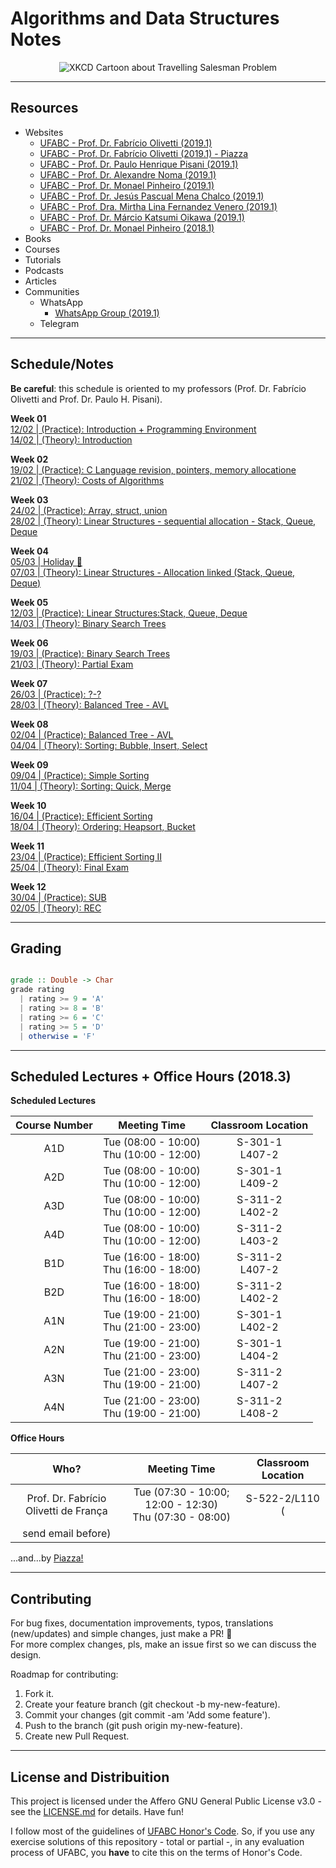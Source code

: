 # Algorithms and Data Structures Notes

<p align="center"

![XKCD Cartoon about Travelling Salesman Problem](https://imgs.xkcd.com/comics/travelling_salesman_problem.png)
>
</p>

---

## Resources

- Websites
  - [UFABC - Prof. Dr. Fabrício Olivetti (2019.1)](https://folivetti.github.io/teaching/2019-summer-teaching-2)
  - [UFABC - Prof. Dr. Fabrício Olivetti (2019.1) - Piazza](https://piazza.com/class/jqwakraajou17b)
  - [UFABC - Prof. Dr. Paulo Henrique Pisani (2019.1)](http://professor.ufabc.edu.br/~paulo.pisani/)
  - [UFABC - Prof. Dr. Alexandre Noma (2019.1)](https://sites.google.com/site/alexnoma/home/aed1)
  - [UFABC - Prof. Dr. Monael Pinheiro (2019.1)](https://www.google.com)
  - [UFABC - Prof. Dr. Jesús Pascual Mena Chalco (2019.1)](http://professor.ufabc.edu.br/~jesus.mena/courses/aed1-1q-2019/)
  - [UFABC - Prof. Dra. Mirtha Lina Fernandez Venero (2019.1)](http://professor.ufabc.edu.br/~mirtha.lina/aedi.html) 
  - [UFABC - Prof. Dr. Márcio Katsumi Oikawa (2019.1)](https://www.google.com) 
  - [UFABC - Prof. Dr. Monael Pinheiro (2018.1)](https://sites.google.com/site/aed2018q1/)
- Books
- Courses
- Tutorials
- Podcasts
- Articles
- Communities
  - WhatsApp
    - [WhatsApp Group (2019.1)](https://chat.whatsapp.com/Kif1W6czXhfJiN5q4mCFav)
  - Telegram

---

## Schedule/Notes

**Be careful**: this schedule is oriented to my professors (Prof. Dr. Fabrício Olivetti and Prof. Dr. Paulo H. Pisani).

**Week 01** <br/> 
[12/02 | (Practice): Introduction + Programming Environment](https://github.com/el-cardu/algorithms-data-structures-notes/blob/master/notes/01.md) <br/>
[14/02 | (Theory): Introduction](https://github.com/el-cardu/algorithms-data-structures-notes/blob/master/notes/02.md)

**Week 02** <br/>
[19/02 | (Practice): C Language revision, pointers, memory allocatione](https://github.com/el-cardu/algorithms-data-structures-notes/blob/master/notes/03.md) <br/>
[21/02 | (Theory): Costs of Algorithms](https://github.com/el-cardu/algorithms-data-structures-notes/blob/master/notes/04.md)

**Week 03** <br/>
[24/02 | (Practice): Array, struct, union](https://github.com/el-cardu/algorithms-data-structures-notes/blob/master/notes/05.md) <br/>
[28/02 | (Theory): Linear Structures - sequential allocation - Stack, Queue, Deque](https://github.com/el-cardu/algorithms-data-structures-notes/blob/master/notes/06.md)

**Week 04** <br/>
[05/03 | Holiday :tada:](https://github.com/el-cardu/algorithms-data-structures-notes/blob/master/notes/07.md) <br/>
[07/03 | (Theory): Linear Structures - Allocation linked (Stack, Queue, Deque)](https://github.com/el-cardu/algorithms-data-structures-notes/blob/master/notes/08.md)

**Week 05** <br/>
[12/03 | (Practice): Linear Structures:Stack, Queue, Deque](https://github.com/el-cardu/algorithms-data-structures-notes/blob/master/notes/09.md) <br/>
[14/03 | (Theory): Binary Search Trees](https://github.com/el-cardu/algorithms-data-structures-notes/blob/master/notes/10.md)

**Week 06** <br/>
[19/03 | (Practice): Binary Search Trees](https://github.com/el-cardu/algorithms-data-structures-notes/blob/master/notes/11.md) <br/>
[21/03 | (Theory): Partial Exam](https://github.com/el-cardu/algorithms-data-structures-notes/blob/master/notes/12.md)

**Week 07** <br/>
[26/03 | (Practice): ?-?](https://github.com/el-cardu/algorithms-data-structures-notes/blob/master/notes/13.md) <br/>
[28/03 | (Theory): Balanced Tree - AVL](https://github.com/el-cardu/algorithms-data-structures-notes/blob/master/notes/14.md)

**Week 08** <br/>
[02/04 | (Practice): Balanced Tree - AVL](https://github.com/el-cardu/algorithms-data-structures-notes/blob/master/notes/15.md) <br/>
[04/04 | (Theory): Sorting: Bubble, Insert, Select](https://github.com/el-cardu/algorithms-data-structures-notes/blob/master/notes/16.md)

**Week 09** <br/>
[09/04 | (Practice): Simple Sorting](https://github.com/el-cardu/algorithms-data-structures-notes/blob/master/notes/17.md) <br/>
[11/04 | (Theory): Sorting: Quick, Merge](https://github.com/el-cardu/algorithms-data-structures-notes/blob/master/notes/18.md)

**Week 10** <br/>
[16/04 | (Practice): Efficient Sorting](https://github.com/el-cardu/algorithms-data-structures-notes/blob/master/notes/19.md) <br/>
[18/04 | (Theory): Ordering: Heapsort, Bucket](https://github.com/el-cardu/algorithms-data-structures-notes/blob/master/notes/20.md)

**Week 11** <br/>
[23/04 | (Practice): Efficient Sorting II](https://github.com/el-cardu/algorithms-data-structures-notes/blob/master/notes/21.md)<br/>
[25/04 | (Theory): Final Exam](https://github.com/el-cardu/algorithms-data-structures-notes/blob/master/notes/22.md)

**Week 12** <br/>
[30/04 | (Practice): SUB](https://github.com/el-cardu/algorithms-data-structures-notes/blob/master/notes/23.md) <br/>
[02/05 | (Theory): REC](https://github.com/el-cardu/algorithms-data-structures-notes/blob/master/notes/24.md)

---

## Grading

```haskell

grade :: Double -> Char
grade rating
  | rating >= 9 = 'A'
  | rating >= 8 = 'B'
  | rating >= 6 = 'C'
  | rating >= 5 = 'D'
  | otherwise = 'F'
```

---

## Scheduled Lectures + Office Hours (2018.3)

**Scheduled Lectures**

|  Course Number  | Meeting Time | Classroom Location |
| :-----------------------: | :--------------------------: | :--------------------: |
| A1D | Tue (08:00 - 10:00) <br/> Thu (10:00 - 12:00) | S-301-1 <br/> L407-2 |
| A2D | Tue (08:00 - 10:00) <br/> Thu (10:00 - 12:00) | S-301-1 <br/> L409-2 |
| A3D | Tue (08:00 - 10:00) <br/> Thu (10:00 - 12:00) | S-311-2 <br/> L402-2 |
| A4D | Tue (08:00 - 10:00) <br/> Thu (10:00 - 12:00) | S-311-2 <br/> L403-2 |
| B1D | Tue (16:00 - 18:00) <br/> Thu (16:00 - 18:00) | S-311-2 <br/> L407-2 |
| B2D | Tue (16:00 - 18:00) <br/> Thu (16:00 - 18:00) | S-311-2 <br/> L402-2 |
| A1N | Tue (19:00 - 21:00) <br/> Thu (21:00 - 23:00) | S-301-1 <br/> L402-2 |
| A2N | Tue (19:00 - 21:00) <br/> Thu (21:00 - 23:00) | S-301-1 <br/> L404-2 |
| A3N | Tue (21:00 - 23:00) <br/> Thu (19:00 - 21:00) | S-311-2 <br/> L407-2 |
| A4N | Tue (21:00 - 23:00) <br/> Thu (19:00 - 21:00) | S-311-2 <br/> L408-2 |

**Office Hours**

|  Who?  | Meeting Time | Classroom Location |
| :-----------------------: | :--------------------------: | :--------------------: |
| Prof. Dr. Fabrício Olivetti de França | Tue (07:30 - 10:00; 12:00 - 12:30) <br/> Thu (07:30 - 08:00) | S-522-2/L110 (
send email before) |

...and...by [Piazza!](https://piazza.com/class/jqwakraajou17b) 

---

## Contributing

For bug fixes, documentation improvements, typos, translations (new/updates) and simple changes, just make a PR! :tada: <br/>
For more complex changes, pls, make an issue first so we can discuss the design. <br/>

Roadmap for contributing: </br>

1. Fork it.
2. Create your feature branch (git checkout -b my-new-feature).
3. Commit your changes (git commit -am 'Add some feature').
4. Push to the branch (git push origin my-new-feature).
5. Create new Pull Request.

---

## License and Distribuition

This project is licensed under the Affero GNU General Public License v3.0 - see the [LICENSE.md](https://github.com/el-cardu/algorithms-data-structures-notes/blob/master/LICENSE) for details. Have fun! </br>

I follow most of the guidelines of [UFABC Honor's Code](http://professor.ufabc.edu.br/~e.francesquini/codigodehonra/). So, if you use any exercise solutions of this repository - total or partial -, in any evaluation process of UFABC, you **have** to cite this on the terms of Honor's Code. 